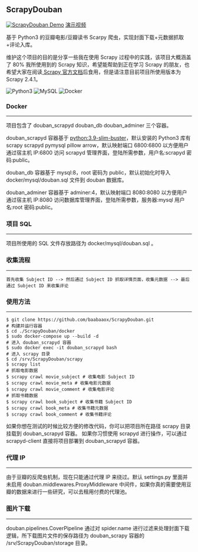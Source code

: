 ## ScrapyDouban

[![ScrapyDouban Demo](https://img.youtube.com/vi/Fyrvrb0rqvE/0.jpg)](https://www.youtube.com/watch?v=Fyrvrb0rqvE) [演示视频](https://www.youtube.com/watch?v=Fyrvrb0rqvE)

基于 Python3 的豆瓣电影/豆瓣读书 Scarpy 爬虫，实现封面下载+元数据抓取+评论入库。

维护这个项目的目的是分享一些我在使用 Scrapy 过程中的实践，该项目大概涵盖了 80% 我所使用到的 Scrapy 知识，希望能帮助到正在学习 Scrapy 的朋友，也希望大家在阅读[ Scrapy 官方文档](https://scrapy.readthedocs.io/en/stable/index.html)后食用，但是请注意目前项目所使用版本为 Scrapy 2.4.1。

![Python3](https://www.python.org/static/community_logos/python-powered-w-200x80.png)
![MySQL](https://www.mysql.com/common/logos/powered-by-mysql-167x86.png)
![Docker](https://www.docker.com/sites/default/files/horizontal.png)

### Docker
-------
项目包含了 douban_scrapyd douban_db douban_adminer 三个容器。

douban_scrapyd 容器基于 [python:3.9-slim-buster](https://pythonspeed.com/articles/base-image-python-docker-images/)，默认安装的 Python3 库有 scrapy scrapyd pymysql pillow arrow，默认映射端口 6800:6800 以方便用户通过宿主机 IP:6800 访问 scrapyd 管理界面，登陆所需参数，用户名:scrapyd 密码:public。

douban_db 容器基于 mysql:8，root 密码为 public，默认初始化时导入 docker/mysql/douban.sql 文件到 douban 数据库。

douban_adminer 容器基于 adminer:4，默认映射端口 8080:8080 以方便用户通过宿主机 IP:8080 访问数据库管理界面，登陆所需参数，服务器:mysql 用户名:root 密码:public。


### 项目 SQL
------

项目所使用的 SQL 文件存放路径为 docker/mysql/douban.sql 。

### 收集流程
-------

    首先收集 Subject ID --> 然后通过 Subject ID 抓取详情页面，收集元数据 --> 最后通过 Subject ID 来收集评论

### 使用方法
-------
    $ git clone https://github.com/baabaaox/ScrapyDouban.git
    # 构建并运行容器
    $ cd ./ScrapyDouban/docker
    $ sudo docker-compose up --build -d
    # 进入 douban_scrapyd 容器
    $ sudo docker exec -it douban_scrapyd bash
    # 进入 scrapy 目录
    $ cd /srv/ScrapyDouban/scrapy
    $ scrapy list
    # 抓取电影数据
    $ scrapy crawl movie_subject # 收集电影 Subject ID
    $ scrapy crawl movie_meta # 收集电影元数据
    $ scrapy crawl movie_comment # 收集电影评论
    # 抓取书籍数据
    $ scrapy crawl book_subject # 收集书籍 Subject ID
    $ scrapy crawl book_meta # 收集书籍元数据
    $ scrapy crawl book_comment # 收集书籍评论

如果你想在测试的时候比较方便的修改代码，你可以把项目所在路径 scrapy 目录挂载到 douban_scrapyd 容器。
如果你习惯使用 scrapyd 进行操作，可以通过 scrapyd-client 直接将项目部署到 douban_scrapyd 容器。

### 代理 IP
--------

由于豆瓣的反爬虫机制，现在只能通过代理 IP 来绕过。默认 settings.py 里面并未启用 douban.middlewares.ProxyMiddleware 中间件，如果你真的需要使用豆瓣的数据来进行一些研究，可以去租用付费的代理池。


### 图片下载
--------

douban.pipelines.CoverPipeline 通过对 spider.name 进行过滤来处理封面下载逻辑，所下载图片文件的保存路径为 douban_scrapy 容器的 /srv/ScrapyDouban/storage 目录。
